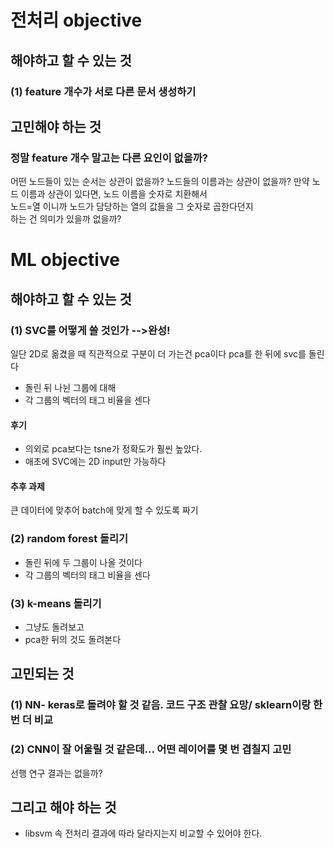 # 전처리 objective
## 해야하고 할 수 있는 것
### (1) feature 개수가 서로 다른 문서 생성하기

## 고민해야 하는 것 
### 정말 feature 개수 말고는 다른 요인이 없을까?
어떤 노드들이 있는 순서는 상관이 없을까?
노드들의 이름과는 상관이 없을까?
만약 노드 이름과 상관이 있다면, 노드 이름을 숫자로 치환해서<br>
노드=열 이니까 노드가 담당하는 열의 값들을 그 숫자로 곱한다던지<br>
하는 건 의미가 있을까 없을까?

# ML objective

## 해야하고 할 수 있는 것
### (1) SVC를 어떻게 쓸 것인가 -->완성!
일단 2D로 옮겼을 때 직관적으로 구분이 더 가는건 pca이다
pca를 한 뒤에 svc를 돌린다
- 돌린 뒤 나뉜 그룹에 대해
-   각 그룹의 벡터의 태그 비율을 센다
#### 후기
<ul>
<li>의외로 pca보다는 tsne가 정확도가 훨씬 높았다.</li>
<li>애초에 SVC에는 2D input만 가능하다</li>
</ul>

#### 추후 과제
큰 데이터에 맞추어 batch에 맞게 할 수 있도록 짜기 
### (2) random forest 돌리기
- 돌린 뒤에 두 그룹이 나올 것이다
- 각 그룹의 벡터의 태그 비율을 센다

### (3) k-means 돌리기 
- 그냥도 돌려보고
- pca한 뒤의 것도 돌려본다

## 고민되는 것
### (1) NN- keras로 돌려야 할 것 같음. 코드 구조 관찰 요망/ sklearn이랑 한번 더 비교
### (2) CNN이 잘 어울릴 것 같은데... 어떤 레이어를 몇 번 겹칠지 고민
선행 연구 결과는 없을까?


## 그리고 해야 하는 것
- libsvm 속 전처리 결과에 따라 달라지는지 비교할 수 있어야 한다. 
 
